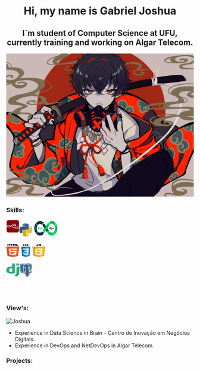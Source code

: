 
<h1 align="center">Hi, my name is Gabriel Joshua</h1>

<h2 align="center">I`m student of Computer Science at UFU, currently training and working on Algar Telecom.</h2>

<p align="center">
  <img src="https://github.com/GabrielJ0shua/GabrielJ0shua/blob/master/capa.jpg">
</p>

### Skills:

<img align="left" alt="Node-red" width="35px" height="35px" src="node-red-icon.png"> <img alt="Python 3" width="35px" height="35px" src="python.svg"> <img alt="DevOps" width="65px" height="45px" src="devops.png">  
<br>
<img align="left" alt="HTML 5" width="35px" height="35px" src="html5.svg"> <img align="left" alt="CSS 3" width="35px" height="35px" src="css3.svg"><img alt="javascript" width="35px" height="35px" src="javascript.svg">
<br>

<img align="left" alt="Django" width="35px" height="35px" src="django.svg">  <img alt="Postgresql" width="35px" height="35px" src="postgresql.svg">

<br></br>
### View's:
<p> <img src="https://komarev.com/ghpvc/?username=GabrielJ0shua&label=Profile%20views&color=0e75b6&style=flat" alt="Joshua" /> </p>

- Experience in Data Science in Brain - Centro de Inovação em Negócios Digitais.
- Experience in DevOps and NetDevOps in Algar Telecom.

### Projects:
